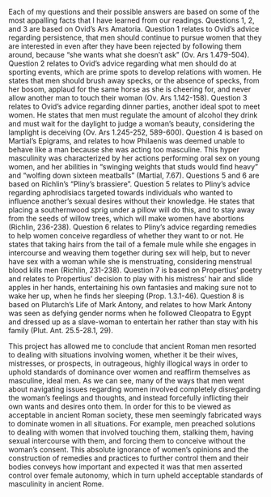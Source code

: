 Each of my questions and their possible answers are based on some of the most appalling facts that I have learned from our readings. Questions 1, 2, and 3 are based on Ovid’s Ars Amatoria. Question 1 relates to Ovid’s advice regarding persistence, that men should continue to pursue women that they are interested in even after they have been rejected by following them around, because “she wants what she doesn’t ask” (Ov. Ars 1.479-504). Question 2 relates to Ovid’s advice regarding what men should do at sporting events, which are prime spots to develop relations with women. He states that men should brush away specks, or the absence of specks, from her bosom, applaud for the same horse as she is cheering for, and never allow another man to touch their woman (Ov. Ars 1.142-158). Question 3 relates to Ovid’s advice regarding dinner parties, another ideal spot to meet women. He states that men must regulate the amount of alcohol they drink and must wait for the daylight to judge a woman’s beauty, considering the lamplight is deceiving (Ov. Ars 1.245-252, 589-600). Question 4 is based on Martial’s Epigrams, and relates to how Philaenis was deemed unable to behave like a man because she was acting too masculine. This hyper masculinity was characterized by her actions performing oral sex on young women, and her abilities in “swinging weights that studs would find heavy” and “wolfing down sixteen meatballs” (Martial, 7.67). Questions 5 and 6 are based on Richlin’s “Pliny’s brassiere”. Question 5 relates to Pliny’s advice regarding aphrodisiacs targeted towards individuals who wanted to influence another’s sexual desires without their knowledge. He states that placing a southernwood sprig under a pillow will do this, and to stay away from the seeds of willow trees, which will make women have abortions (Richlin, 236-238). Question 6 relates to Pliny’s advice regarding remedies to help women conceive regardless of whether they want to or not. He states that taking hairs from the tail of a female mule while she engages in intercourse and weaving them together during sex will help, but to never have sex with a woman while she is menstruating, considering menstrual blood kills men (Richlin, 231-238). Question 7 is based on Propertius’ poetry and relates to Propertius’ decision to play with his mistress’ hair and slide apples in her hands, entertaining his own fantasies and making sure not to wake her up, when he finds her sleeping (Prop. 1.3.1-46). Question 8 is based on Plutarch’s Life of Mark Antony, and relates to how Mark Antony was seen as defying gender norms when he followed Cleopatra to Egypt and dressed up as a slave-woman to entertain her rather than stay with his family (Plut. Ant. 25.5-28.1, 29).

This project has allowed me to conclude that ancient Roman men resorted to dealing with situations involving women, whether it be their wives, mistresses, or prospects, in outrageous, highly illogical ways in order to uphold standards of dominance over women and reaffirm themselves as masculine, ideal men. As we can see, many of the ways that men went about navigating issues regarding women involved completely disregarding the woman’s feelings and thoughts, and instead forcefully inflicting their own wants and desires onto them. In order for this to be viewed as acceptable in ancient Roman society, these men seemingly fabricated ways to dominate women in all situations. For example, men preached solutions to dealing with women that involved touching them, stalking them, having sexual intercourse with them, and forcing them to conceive without the woman’s consent. This absolute ignorance of women’s opinions and the construction of remedies and practices to further control them and their bodies conveys how important and expected it was that men asserted control over female autonomy, which in turn upheld acceptable standards of masculinity in ancient Rome.


